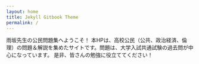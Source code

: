 ```yaml
---
layout: home
title: Jekyll Gitbook Theme
permalink: /
---
```


雨坂先生の公民問題集へようこそ！
本HPは、高校公民（公共、政治経済、倫理）の問題＆解説を集めたサイトです。問題は、大学入試共通試験の過去問が中心になっています。
是非、皆さんの勉強に役立ててください！